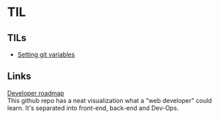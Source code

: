 # TIL

## TILs

* [Setting git variables](/setting_git_variables.md)


## Links

[Developer roadmap](https://github.com/kamranahmedse/developer-roadmap)  
This github repo has a neat visualization what a "web developer" could learn. It's separated into front-end, back-end and Dev-Ops.